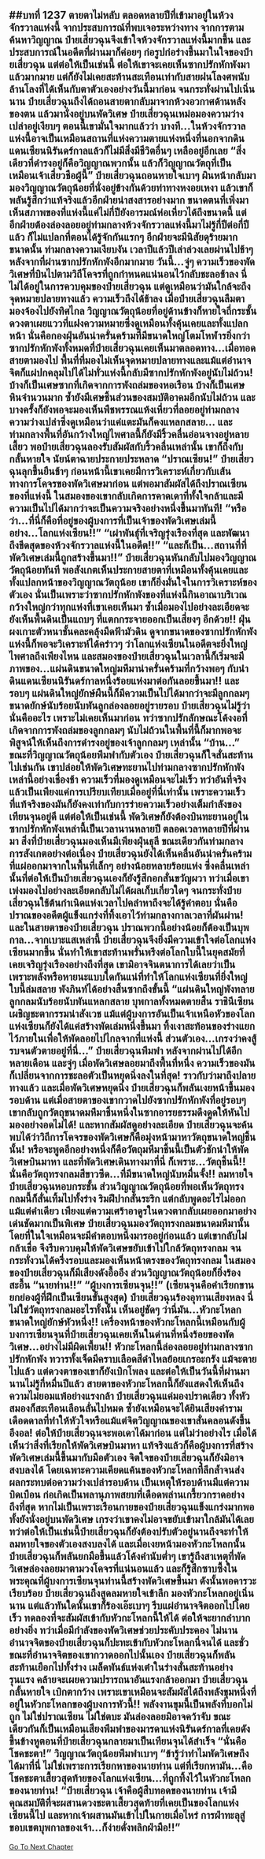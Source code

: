 ##บทที่ 1237 ตายตาไม่หลับ
ตลอดหลายปีที่เข้ามาอยู่ในห้วงจักรวาลแห่งนี้ จากประสบการณ์ที่พบเจอระหว่างทาง จากการตามค้นหาวิญญาณ ป๋ายเสี่ยวฉุนจึงเข้าใจห้วงจักรวาลแห่งนี้มากขึ้น และประสบการณ์ในอดีตที่ผ่านมาก็ค่อยๆ ก่อรูปก่อร่างขึ้นมาในใจของป๋ายเสี่ยวฉุน
แต่ต่อให้เป็นเช่นนี้ ต่อให้เขาจะเคยเห็นซากปรักหักพังมาแล้วมากมาย แต่ก็ยังไม่เคยสะท้านสะเทือนเท่ากับสายฝนโลงศพนับล้านโลงที่ได้เห็นกับตาตัวเองอย่างวันนี้มาก่อน
จนกระทั่งผ่านไปเนิ่นนาน ป๋ายเสี่ยวฉุนถึงได้ถอนสายตากลับมาจากห้วงอวกาศด้านหลังของตน แล้วมานั่งอยู่บนพัดวิเศษ ป๋ายเสี่ยวฉุนเหม่อมองความว่างเปล่าอยู่เงียบๆ ตอนนี้เขามั่นใจมากแล้วว่า บางที...ในห้วงจักรวาลแห่งนี้อาจเป็นเหมือนสถานที่แห่งความตายแห่งหนึ่งที่นอกจากดินแดนเซียนนิรันดร์กาลแล้วก็ไม่มีสิ่งมีชีวิตอื่นๆ เหลืออยู่อีกเลย
“สิ่งเดียวที่ดำรงอยู่ก็คือวิญญาณพวกนั้น แล้วก็วิญญาณวัตถุที่เป็นเหมือนเจ้าเสี่ยวชือผู้นี้” ป๋ายเสี่ยวฉุนถอนหายใจเบาๆ ผินหน้ากลับมามองวิญญาณวัตถุน้อยที่นั่งอยู่ข้างกันด้วยท่าทางหงอยเหงา แล้วเขาก็พลันรู้สึกว่าแท้จริงแล้วอีกฝ่ายน่าสงสารอย่างมาก ขนาดตนที่เพิ่งมาเห็นสภาพของที่แห่งนี้แค่ไม่กี่ปียังอารมณ์ห่อเหี่ยวได้ถึงขนาดนี้ แต่อีกฝ่ายต้องล่องลอยอยู่ท่ามกลางห้วงจักรวาลแห่งนี้มาไม่รู้กี่ปีต่อกี่ปีแล้ว ก็ไม่แปลกที่ตอนได้รู้จักกันแรกๆ อีกฝ่ายจะมีนิสัยดุร้ายมากขนาดนั้น
ท่ามกลางความเงียบงัน เวลาปีแล้วปีเล่าล่วงเลยผ่านไปช้าๆ หลังจากที่ผ่านซากปรักหักพังอีกมากมาย วันนี้...จู่ๆ ความเร็วของพัดวิเศษที่บินไปตามวิถีโคจรที่ถูกกำหนดแน่นอนไว้กลับชะลอช้าลง นี่ไม่ได้อยู่ในการควบคุมของป๋ายเสี่ยวฉุน แต่ดูเหมือนว่ามันใกล้จะถึงจุดหมายปลายทางแล้ว ความเร็วถึงได้ช้าลง เมื่อป๋ายเสี่ยวฉุนลืมตามองจ้องไปยังทิศไกล วิญญาณวัตถุน้อยที่อยู่ด้านข้างก็หายใจถี่กระชั้น ดวงตาเผยแววที่แฝงความหมายซึ่งดูเหมือนทั้งคุ้นเคยและทั้งแปลกหน้า
นั่นคือกองฝุ่นอันน่าครั่นคร้ามที่มีขนาดใหญ่โตมโหฬารยิ่งกว่าซากปรักหักพังทั้งหมดที่ป๋ายเสี่ยวฉุนเคยเห็นมาตลอดทาง...เมื่อทอดสายตามองไป พื้นที่ที่มองไม่เห็นจุดหมายปลายทางและแม้แต่อำนาจจิตก็แผ่ปกคลุมไปได้ไม่ทั่วแห่งนี้กลับมีซากปรักหักพังอยู่นับไม่ถ้วน!
บ้างก็เป็นเศษซากที่เกิดจากการพังถล่มของหอเรือน บ้างก็เป็นเศษหินจำนวนมาก ซ้ำยังมีเศษชิ้นส่วนของสมบัติอาคมอีกนับไม่ถ้วน และบางครั้งก็ยังพอจะมองเห็นพืชพรรณแห้งเหี่ยวที่ลอยอยู่ท่ามกลางความว่างเปล่าซึ่งดูเหมือนว่าแค่แตะมันก็คงแหลกสลาย...
และท่ามกลางพื้นที่อันกว้างใหญ่ไพศาลนี้ก็ยังมีริ้วคลื่นอ่อนจางอยู่หลายเสี้ยว พอป๋ายเสี่ยวฉุนลองรับสัมผัสกับริ้วคลื่นเหล่านั้น เขาก็ถึงกับกลั้นหายใจ นัยน์ตาฉายประกายประหลาด
“ปราณเซียน!” ป๋ายเสี่ยวฉุนลุกขึ้นยืนช้าๆ ก่อนหน้านี้เขาเคยมีการวิเคราะห์เกี่ยวกับเส้นทางการโคจรของพัดวิเศษมาก่อน แต่พอมาสัมผัสได้ถึงปราณเซียนของที่แห่งนี้ ในสมองของเขากลับเกิดการคาดเดาที่ทั้งใจกล้าและมีความเป็นไปได้มากว่าจะเป็นความจริงอย่างหนึ่งขึ้นมาทันที!
“หรือว่า...ที่นี่ก็คือที่อยู่ของผู้บงการที่เป็นเจ้าของพัดวิเศษเล่มนี้อย่าง...โลกแห่งเซียน!!”
“เผ่าพันธุ์ที่เจริญรุ่งเรืองที่สุด และพัฒนาถึงขีดสุดของห้วงจักรวาลแห่งนี้ในอดีต!!”
“และก็เป็น...สถานที่ที่พัดวิเศษเล่มนี้ถูกสร้างขึ้นมา!!”
ป๋ายเสี่ยวฉุนหันกลับไปมองวิญญาณวัตถุน้อยทันที พอสังเกตเห็นประกายสายตาที่เหมือนทั้งคุ้นเคยและทั้งแปลกหน้าของวิญญาณวัตถุน้อย เขาก็ยิ่งมั่นใจในการวิเคราะห์ของตัวเอง นั่นเป็นเพราะว่าซากปรักหักพังของที่แห่งนี้กินอาณาบริเวณกว้างใหญ่กว่าทุกแห่งที่เขาเคยเห็นมา ซ้ำเมื่อมองไปอย่างละเอียดจะยังเห็นพื้นดินเป็นแถบๆ ที่แตกกระจายออกเป็นเสี่ยงๆ อีกด้วย!!
ฝุ่นผงเกาะตัวหนาชั้นคละคลุ้งมืดฟ้ามัวดิน ดูจากขนาดของซากปรักหักพังแห่งนี้ก็พอจะวิเคราะห์ได้คร่าวๆ ว่าโลกแห่งเซียนในอดีตจะยิ่งใหญ่ไพศาลถึงเพียงไหน และสมองของป๋ายเสี่ยวฉุนในเวลานี้ก็เริ่มจะมีภาพของ...แผ่นดินขนาดใหญ่มหึมาน่าครั่นคร้ามที่กว้างพอๆ กับนำดินแดนเซียนนิรันดร์กาลหนึ่งร้อยแห่งมาต่อกันลอยขึ้นมา!!
และรอบๆ แผ่นดินใหญ่ยักษ์ผืนนี้ก็มีความเป็นไปได้มากว่าจะมีลูกกลมๆ ขนาดยักษ์นับร้อยนับพันลูกล่องลอยอยู่รายรอบ ป๋ายเสี่ยวฉุนไม่รู้ว่านั่นคืออะไร เพราะไม่เคยเห็นมาก่อน ทว่าซากปรักลักษณะโค้งงอที่เกิดจากการพังถล่มของลูกกลมๆ นับไม่ถ้วนในพื้นที่นี้ก็มากพอจะพิสูจน์ให้เห็นถึงการดำรงอยู่ของเจ้าลูกกลมๆ เหล่านั้น
“บ้าน...” ขณะที่วิญญาณวัตถุน้อยพึมพำกับตัวเอง ป๋ายเสี่ยวฉุนก็ใจสั่นสะท้านไปเช่นกัน เขาปล่อยให้พัดวิเศษทะยานไปท่ามกลางซากปรักหักพังเหล่านี้อย่างเชื่องช้า ความเร็วที่มองดูเหมือนจะไม่เร็ว ทว่าอันที่จริงแล้วเป็นเพียงแค่การเปรียบเทียบเมื่ออยู่ที่นี่เท่านั้น เพราะความเร็วที่แท้จริงของมันก็ยังคงเท่ากับการร่ายความเร็วอย่างเต็มกำลังของเทียนจุนอยู่ดี
แต่ต่อให้เป็นเช่นนี้ พัดวิเศษก็ยังต้องบินทะยานอยู่ในซากปรักหักพังเหล่านี้เป็นเวลานานหลายปี ตลอดเวลาหลายปีที่ผ่านมา สิ่งที่ป๋ายเสี่ยวฉุนมองเห็นมีเพียงฝุ่นธุลี ขณะเดียวกันท่ามกลางการสังเกตอย่างต่อเนื่อง ป๋ายเสี่ยวฉุนยังได้เห็นคลื่นอันน่าครั่นคร้ามที่แผ่ออกมาจากในพื้นที่เล็กๆ อย่างน้อยหลายร้อยแห่ง ซึ่งคลื่นเหล่านั้นที่ต่อให้เป็นป๋ายเสี่ยวฉุนเองก็ยังรู้สึกอกสั่นขวัญผวา
ทว่าเมื่อเขาเพ่งมองไปอย่างละเอียดกลับไม่ได้ผลเก็บเกี่ยวใดๆ จนกระทั่งป๋ายเสี่ยวฉุนใช้ต้นกำเนิดแห่งเวลาไปคลำหาถึงจะได้รู้คำตอบ นั่นคือปราณของอดีตผู้แข็งแกร่งที่ทิ้งเอาไว้ท่ามกลางกาลเวลาที่ผันผ่าน!
และในสายตาของป๋ายเสี่ยวฉุน ปราณพวกนี้อย่างน้อยก็ต้องเป็นบุพกาล...จากเบาะแสเหล่านี้ ป๋ายเสี่ยวฉุนจึงยิ่งมีความเข้าใจต่อโลกแห่งเซียนมากขึ้น นั่นทำให้เขาสะท้านพรั่นพรึงต่อโลกใบนี้ในยุคสมัยที่เคยเจริญรุ่งเรืองอย่างถึงที่สุด
เขามิอาจจินตนาการได้เลยว่าเป็นเพราะพลังหรือหายนะแบบใดกันแน่ที่ทำให้โลกแห่งเซียนที่ยิ่งใหญ่ใบนี้ล่มสลาย พังภินท์ได้อย่างสิ้นซากถึงขั้นนี้
“แผ่นดินใหญ่พังทลาย ลูกกลมนับร้อยนับพันแหลกสลาย บุพกาลทั้งหมดตายสิ้น ราชินีเซียนเผชิญชะตากรรมน่าสังเวช แม้แต่ผู้บงการอันเป็นเจ้าเหนือหัวของโลกแห่งเซียนก็ยังได้แค่สร้างพัดเล่มหนึ่งขึ้นมา ทิ้งเงาสะท้อนของร่างแยกไว้ภายในเพื่อให้พัดลอยไปไกลจากที่แห่งนี้ ส่วนตัวเอง...เกรงว่าคงสู้รบจนตัวตายอยู่ที่นี่...” ป๋ายเสี่ยวฉุนพึมพำ หลังจากผ่านไปได้อีกหลายเดือน และจู่ๆ เมื่อพัดวิเศษลอยมาถึงพื้นที่หนึ่ง ความเร็วของมันก็เปลี่ยนจากการชะลอตัวเป็นหยุดนิ่งลงในที่สุด!
ราวกับว่ามาถึงปลายทางแล้ว และเมื่อพัดวิเศษหยุดนิ่ง ป๋ายเสี่ยวฉุนก็พลันเงยหน้าขึ้นมองรอบด้าน แต่เมื่อสายตาของเขากวาดไปยังซากปรักหักพังที่อยู่รอบๆ เขากลับถูกวัตถุขนาดมหึมาชิ้นหนึ่งในซากอารยธรรมดึงดูดให้หันไปมองอย่างอดไม่ได้!
และหากสัมผัสดูอย่างละเอียด ป๋ายเสี่ยวฉุนจะค้นพบได้ว่าวิถีการโคจรของพัดวิเศษก็คือมุ่งหน้ามาหาวัตถุขนาดใหญ่ชิ้นนั้น!
หรือจะพูดอีกอย่างหนึ่งก็คือวัตถุมหึมาชิ้นนี้เป็นตัวชักนำให้พัดวิเศษบินมาหา และที่พัดวิเศษเดินทางมาที่นี่ ก็เพราะ...วัตถุชิ้นนี้!!
นั่นคือวัตถุทรงกลมสีขาวซีด...ที่มีขนาดใหญ่นับหมื่นจั้ง!!
ลมหายใจป๋ายเสี่ยวฉุนหอบกระชั้น ส่วนวิญญาณวัตถุน้อยที่พอเห็นวัตถุทรงกลมนี้ก็สั่นเทิ้มไปทั้งร่าง ริมฝีปากสั่นระริก แต่กลับพูดอะไรไม่ออกแม้แต่คำเดียว เพียงแต่ความเศร้าอาดูรในดวงตากลับเผยออกมาอย่างเด่นชัดมากเป็นพิเศษ
ป๋ายเสี่ยวฉุนมองวัตถุทรงกลมขนาดมหึมานั้นโดยที่ในใจเหมือนจะมีคำตอบหนึ่งมารออยู่ก่อนแล้ว แต่เขากลับไม่กล้าเชื่อ จึงรีบควบคุมให้พัดวิเศษขยับเข้าไปใกล้วัตถุทรงกลม จนกระทั่งวนได้ครึ่งรอบและมองเห็นหน้าตรงของวัตถุทรงกลม ในสมองของป๋ายเสี่ยวฉุนก็มีเสียงดังอื้ออึง ส่วนวิญญาณวัตถุน้อยก็ยิ่งร้องสะอื้น
“นายท่าน!!”
“ผู้บงการเซียนจุน!!” (เซียนจุนคือคำเรียกขานยกย่องผู้ที่ฝึกเป็นเซียนขั้นสูงสุด) ป๋ายเสี่ยวฉุนร้องอุทานเสียงหลง นี่ไม่ใช่วัตถุทรงกลมอะไรทั้งนั้น เห็นอยู่ชัดๆ ว่านี่มัน...หัวกะโหลกขนาดใหญ่ยักษ์หัวหนึ่ง!!
เครื่องหน้าของหัวกะโหลกนี้เหมือนกับผู้บงการเซียนจุนที่ป๋ายเสี่ยวฉุนเคยเห็นในด่านที่หนึ่งร้อยของพัดวิเศษ...อย่างไม่มีผิดเพี้ยน!!
หัวกะโหลกนี้ล่องลอยอยู่ท่ามกลางซากปรักหักพัง ทวารทั้งเจ็ดมีคราบเลือดสีดำไหลย้อยเกรอะกรัง แม้จะตายไปแล้ว แต่ดวงตาของเขาก็ยังเบิกโพลง และต่อให้เป็นวันนี้ที่ผ่านมานานไม่รู้กี่หมื่นปีแล้ว สายตาของหัวกะโหลกนี้ก็ยังแสดงให้เห็นถึงความไม่ยอมแพ้อย่างแรงกล้า
ป๋ายเสี่ยวฉุนแค่มองปราดเดียว ทั้งหัวสมองก็สะเทือนเลือนลั่นไปหมด ซ้ำยังเหมือนจะได้ยินเสียงคำรามเดือดดาลที่ทำให้หัวใจหรือแม้แต่จิตวิญญาณของเขาสั่นคลอนดังขึ้นอึงอล!
ต่อให้ป๋ายเสี่ยวฉุนจะพอเดาได้มาก่อน แต่ไม่ว่าอย่างไร เมื่อได้เห็นว่าสิ่งที่เรียกให้พัดวิเศษบินมาหา แท้จริงแล้วก็คือผู้บงการที่สร้างพัดวิเศษเล่มนี้ขึ้นมากับมือตัวเอง จิตใจของป๋ายเสี่ยวฉุนก็ยังมิอาจสงบลงได้ โดยเฉพาะความเคียดแค้นของหัวกะโหลกที่ลึกล้ำจนส่งผลกระทบต่อความว่างเปล่ารอบด้าน เป็นเหตุให้รอบด้านมีแต่ความบิดเบือน ก่อเกิดเป็นพลานุภาพสยบที่เดือดพล่านเกรี้ยวกราดอย่างถึงที่สุด
หากไม่เป็นเพราะเรือนกายของป๋ายเสี่ยวฉุนแข็งแกร่งมากพอ ทั้งยังนั่งอยู่บนพัดวิเศษ เกรงว่าเขาคงไม่อาจขยับเข้ามาใกล้มันได้เลย ทว่าต่อให้เป็นเช่นนี้ป๋ายเสี่ยวฉุนก็ยังต้องปรับตัวอยู่นานถึงจะทำให้ลมหายใจของตัวเองสงบลงได้ และเมื่อเงยหน้ามองหัวกะโหลกนั้น ป๋ายเสี่ยวฉุนก็พลันยกมือขึ้นแล้วโค้งคำนับต่ำๆ
เขารู้ถึงสาเหตุที่พัดวิเศษล่องลอยมาตามวงโคจรที่แน่นอนแล้ว และก็รู้สึกซาบซึ้งในพระคุณที่ผู้บงการเซียนจุนท่านนี้สร้างพัดวิเศษขึ้นมา ดังนั้นพอคารวะเรียบร้อย ป๋ายเสี่ยวฉุนถึงสูดลมหายใจเข้าลึก มองหัวกะโหลกอยู่เนิ่นนาน แต่แล้วทันใดนั้นเขาก็ร้องเอ๊ะเบาๆ รีบแผ่อำนาจจิตออกไปโดยเร็ว ทดลองที่จะสัมผัสเข้ากับหัวกะโหลกนี้ให้ได้ ต่อให้จะยากลำบากอย่างยิ่ง ทว่าเมื่อมีกำลังของพัดวิเศษช่วยประคับประคอง ไม่นานอำนาจจิตของป๋ายเสี่ยวฉุนก็ปะทะเข้ากับหัวกะโหลกนี่จนได้
และชั่วขณะที่อำนาจจิตของเขากวาดออกไปนั้นเอง ป๋ายเสี่ยวฉุนก็พลันสะท้านเยือกไปทั้งร่าง เมล็ดพันธ์แห่งเต๋าในร่างสั่นสะท้านอย่างรุนแรง คล้ายจะเผยความปรารถนาอันแรงกล้าออกมา ป๋ายเสี่ยวฉุนกลั้นหายใจ เบิกตากว้าง เพราะเขาเหมือนจะสัมผัสได้ถึงพลังขุมหนึ่งที่อยู่ในหัวกะโหลกของผู้บงการหัวนี้!!
พลังงานขุมนี้เป็นพลังที่บอกไม่ถูก ไม่ใช่ปราณเซียน ไม่ใช่ตบะ มันล่องลอยมิอาจคว้าจับ ขณะเดียวกันก็เป็นเหมือนเสียงพึมพำของมารดาแห่งนิรันดร์กาลที่เคยดังขึ้นข้างหูตอนที่ป๋ายเสี่ยวฉุนกลายมาเป็นเทียนจุนได้สำเร็จ
“นั่นคือโชคชะตา!” วิญญาณวัตถุน้อยพึมพำเบาๆ
“ข้ารู้ว่าทำไมพัดวิเศษถึงได้มาที่นี่ ไม่ใช่เพราะการเรียกหาของนายท่าน แต่ที่เรียกหามัน...คือโชคชะตาเสี้ยวสุดท้ายของโลกแห่งเซียน...ที่ถูกทิ้งไว้ในหัวกะโหลกของนายท่าน!
“ป๋ายเสี่ยวฉุน เจ้าคือผู้สืบทอดของนายท่าน เจ้ามีคุณสมบัติที่จะผสานดวงชะตาเสี้ยวสุดท้ายที่เคยเป็นของโลกแห่งเซียนนี้ไป และหากเจ้าผสานมันเข้าไปในกายเมื่อไหร่ การฝ่าทะลุสู่ขอบเขตบุพกาลของเจ้า...ก็ง่ายดั่งพลิกฝ่ามือ!!”
------


[Go To Next Chapter]( ./211.md)